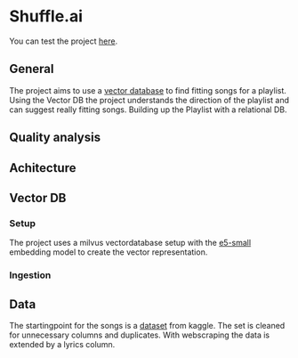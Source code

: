 # Shuffle.ai
You can test the project [here]().

## General
The project aims to use a [vector database](https://milvus.io/docs/install_standalone-docker.md) to find fitting songs for a playlist. Using the Vector DB the project understands the direction of the playlist and can suggest really fitting songs. Building up the Playlist with a relational DB.

## Quality analysis

## Achitecture

## Vector DB
### Setup
The project uses a milvus vectordatabase setup with the [e5-small](https://huggingface.co/intfloat/multilingual-e5-small) embedding model to create the vector representation.

### Ingestion


## Data
The startingpoint for the songs is a [dataset](https://www.kaggle.com/datasets/joebeachcapital/30000-spotify-songs) from kaggle. The set is cleaned for unnecessary columns and duplicates. With webscraping the data is extended by a lyrics column.

